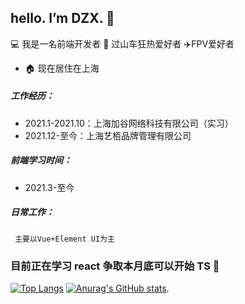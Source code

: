 ## hello. I’m DZX.  👋
 💻 我是一名前端开发者    🎢 过山车狂热爱好者   ✈️FPV爱好者 
* 🏠 现在居住在上海
##### 工作经历：
   * 2021.1-2021.10：上海加谷网络科技有限公司（实习）
   * 2021.12-至今：上海艺栢品牌管理有限公司
##### 前端学习时间：
   * 2021.3-至今   
##### 日常工作：
     主要以Vue+Element UI为主
### 目前正在学习 react 争取本月底可以开始 TS 👀
   

[![Top Langs](https://github-readme-stats.vercel.app/api/top-langs/?username=SK-Luffa&layout=compact&theme=dark)](https://github.com/anuraghazra/github-readme-stats)
 [![Anurag's GitHub stats](https://github-readme-stats.vercel.app/api?username=SK-Luffa&theme=dark)](https://github.com/anuraghazra/github-readme-stats).

 
